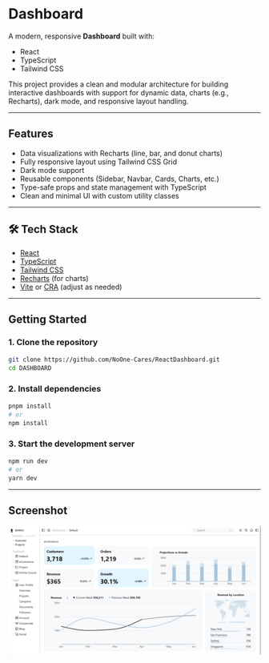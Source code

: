 # Dashboard 

A modern, responsive **Dashboard** built with:

- React
- TypeScript
- Tailwind CSS

This project provides a clean and modular architecture for building interactive dashboards with support for dynamic data, charts (e.g., Recharts), dark mode, and responsive layout handling.

---

##  Features

-  Data visualizations with Recharts (line, bar, and donut charts)
-  Fully responsive layout using Tailwind CSS Grid
-  Dark mode support
-  Reusable components (Sidebar, Navbar, Cards, Charts, etc.)
-  Type-safe props and state management with TypeScript
-  Clean and minimal UI with custom utility classes

---

## 🛠️ Tech Stack

- [React](https://reactjs.org/)
- [TypeScript](https://www.typescriptlang.org/)
- [Tailwind CSS](https://tailwindcss.com/)
- [Recharts](https://recharts.org/) (for charts)
- [Vite](https://vitejs.dev/) or [CRA](https://create-react-app.dev/) (adjust as needed)

---

##  Getting Started

### 1. Clone the repository

```bash
git clone https://github.com/NoOne-Cares/ReactDashboard.git
cd DASHBOARD
```
### 2. Install dependencies

```bash
pnpm install
# or
npm install
```
### 3. Start the development server
```bash
npm run dev
# or
yarn dev
```

----

##  Screenshot
![alt text](image.png)

